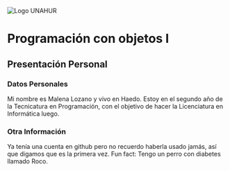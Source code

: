 ![Logo UNAHUR](./UNAHUR.png)

# Programación con objetos I
## Presentación Personal

### Datos Personales
Mi nombre es Malena Lozano y vivo en Haedo.
Estoy en el segundo año de la Tecnicatura en Programación, con el objetivo de hacer la Licenciatura en Informática luego.


### Otra Información
Ya tenía una cuenta en github pero no recuerdo haberla usado jamás, así que digamos que es la primera vez.
Fun fact: Tengo un perro con diabetes llamado Roco.

